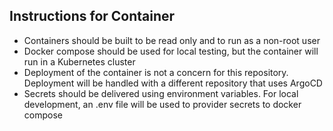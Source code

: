 ## Instructions for Container

- Containers should be built to be read only and to run as a non-root user
- Docker compose should be used for local testing, but the container will run in a Kubernetes cluster
- Deployment of the container is not a concern for this repository.  Deployment will be handled with a different repository that uses ArgoCD
- Secrets should be delivered using environment variables.  For local development, an .env file will be used to provider secrets to docker compose
